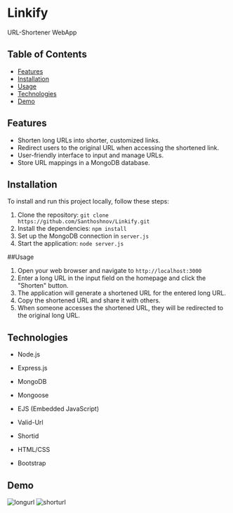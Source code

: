 # Linkify
   URL-Shortener WebApp

## Table of Contents

- [Features](#features)
- [Installation](#installation)
- [Usage](#usage)
- [Technologies](#technologies)
- [Demo](#demo)

## Features

- Shorten long URLs into shorter, customized links.
- Redirect users to the original URL when accessing the shortened link.
- User-friendly interface to input and manage URLs.
- Store URL mappings in a MongoDB database.

## Installation

To install and run this project locally, follow these steps:

1. Clone the repository: `git clone https://github.com/Santhoshnov/Linkify.git`
2. Install the dependencies: `npm install`
3. Set up the MongoDB connection in `server.js`
4. Start the application: `node server.js`

##Usage

1. Open your web browser and navigate to `http://localhost:3000`
2. Enter a long URL in the input field on the homepage and click the "Shorten" button.
3. The application will generate a shortened URL for the entered long URL.
4. Copy the shortened URL and share it with others.
5. When someone accesses the shortened URL, they will be redirected to the original long URL.

## Technologies

- Node.js
- Express.js
- MongoDB
- Mongoose

- EJS (Embedded JavaScript)
- Valid-Url
- Shortid
- HTML/CSS
- Bootstrap

## Demo


![longurl](https://github.com/Santhoshnov/Linkify/assets/108118100/dd089873-ef4a-42af-8979-dcddf40bfd42)
![shorturl](https://github.com/Santhoshnov/Linkify/assets/108118100/61162674-b00e-4772-886f-296063a033a0)


